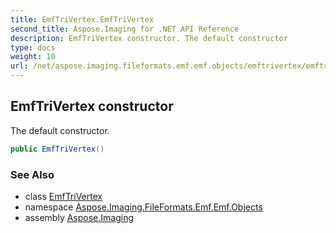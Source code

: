 ```yaml
---
title: EmfTriVertex.EmfTriVertex
second_title: Aspose.Imaging for .NET API Reference
description: EmfTriVertex constructor. The default constructor
type: docs
weight: 10
url: /net/aspose.imaging.fileformats.emf.emf.objects/emftrivertex/emftrivertex/
---
```

## EmfTriVertex constructor

The default constructor.

```csharp
public EmfTriVertex()
```

### See Also

* class [EmfTriVertex](../)
* namespace [Aspose.Imaging.FileFormats.Emf.Emf.Objects](../../emftrivertex/)
* assembly [Aspose.Imaging](../../../)



